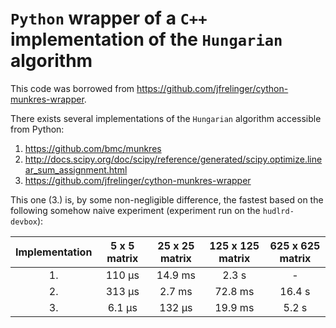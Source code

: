 # `Python` wrapper of a `C++` implementation of the `Hungarian` algorithm

This code was borrowed from https://github.com/jfrelinger/cython-munkres-wrapper.

There exists several implementations of the `Hungarian` algorithm accessible from Python:

 1. https://github.com/bmc/munkres
 2. http://docs.scipy.org/doc/scipy/reference/generated/scipy.optimize.linear_sum_assignment.html
 3. https://github.com/jfrelinger/cython-munkres-wrapper
 
This one (3.) is, by some non-negligible difference, the fastest based on the following somehow naive experiment (experiment run on the `hudlrd-devbox`):

| Implementation |   5 x 5 matrix   |  25 x 25 matrix  | 125 x 125 matrix | 625 x 625 matrix |
|:--------------:|:----------------:|:----------------:|:----------------:|:----------------:|
| 1.              | 110 µs           | 14.9 ms          |  2.3 s           | -                |
| 2.              | 313 µs           |  2.7 ms          | 72.8 ms          | 16.4 s           |
| 3.              | 6.1 µs           |  132 µs          | 19.9 ms          |  5.2 s           |
